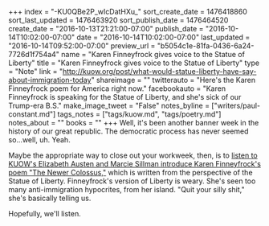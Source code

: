 +++
index = "-KU0QBe2P_wIcDatHXu_"
sort_create_date = 1476418860
sort_last_updated = 1476463920
sort_publish_date = 1476464520
create_date = "2016-10-13T21:21:00-07:00"
publish_date = "2016-10-14T10:02:00-07:00"
date = "2016-10-14T10:02:00-07:00"
last_updated = "2016-10-14T09:52:00-07:00"
preview_url = "b5054c1e-81fa-0436-6a24-7726d1f754a4"
name = "Karen Finneyfrock gives voice to the Statue of Liberty"
title = "Karen Finneyfrock gives voice to the Statue of Liberty"
type = "Note"
link = "http://kuow.org/post/what-would-statue-liberty-have-say-about-immigration-today"
shareimage = ""
twitterauto = "Here's the Karen Finneyfrock poem for America right now."
facebookauto = "Karen Finneyfrock is speaking for the Statue of Liberty, and she's sick of our Trump-era B.S."
make_image_tweet = "False"
notes_byline = ["writers/paul-constant.md"]
tags_notes = ["tags/kuow.md", "tags/poetry.md"]
notes_about = ""
books = ""
+++
Well, it's been another banner week in the history of our great republic. The democratic process has never seemed so...well, uh. Yeah. 

Maybe the appropriate way to close out your workweek, then, is to [listen to KUOW's Elizabeth Austen and Marcie Sillman introduce Karen Finneyfrock's poem "The Newer Colossus,"](http://kuow.org/post/what-would-statue-liberty-have-say-about-immigration-today) which is written from the perspective of the Statue of Liberty. Finneyfrock's version of Liberty is weary. She's seen too many anti-immigration hypocrites, from her island. "Quit your silly shit," she's basically telling us. 

Hopefully, we'll listen.